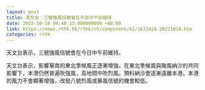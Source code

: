 ```yaml
---
layout: post
title: 天文台：三號強風信號會在今日中午前維持
date: 2022-10-18 04:48:13.000000000 +08:00
link: https://news.rthk.hk/rthk/ch/component/k2/1671424-20221018.htm
categories: rthk
---
```


天文台表示，三號強風信號會在今日中午前維持。

天文台表示，影響華南的東北季候風正逐漸增強，在東北季候風與颱風納沙的共同影響下，本港仍然普遍吹強風，高地間中吹烈風。預料納沙會逐漸遠離本港。本港的風力不會顯著增強，改發八號烈風或暴風信號的機會較低。
